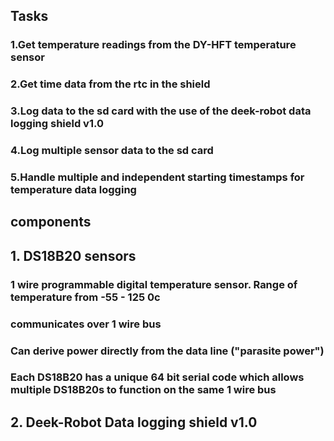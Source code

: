 ## Tasks

### 1.Get temperature readings from the DY-HFT temperature sensor 
### 2.Get time data from the rtc in the shield
### 3.Log data to the sd card with the use of the deek-robot data logging shield v1.0
### 4.Log multiple sensor data to the sd card
### 5.Handle multiple and independent starting timestamps for temperature data logging 

## components
## 1. DS18B20 sensors

### 1 wire programmable digital temperature sensor. Range of temperature from -55 - 125 0c
### communicates over 1 wire bus
### Can derive power directly from the data line ("parasite power")
### Each DS18B20 has a unique 64 bit serial code which allows multiple DS18B20s to function on the same 1 wire bus


## 2. Deek-Robot Data logging shield v1.0

###
